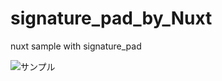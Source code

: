 # signature_pad_by_Nuxt

nuxt sample with signature_pad

![サンプル](https://github.com/user-attachments/assets/a5a9da11-3917-456f-9544-25520eb802a7 "サンプル")

